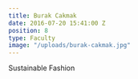 ```yaml
---
title: Burak Cakmak
date: 2016-07-20 15:41:00 Z
position: 8
type: Faculty
image: "/uploads/burak-cakmak.jpg"
---
```


Sustainable Fashion
